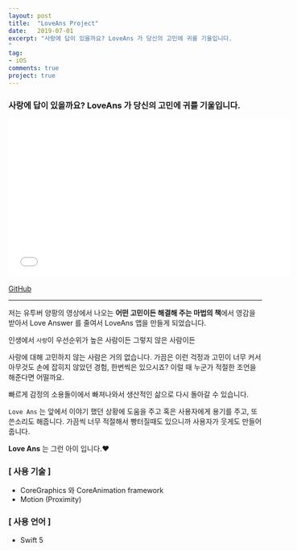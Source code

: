 ```yaml
---
layout: post
title:  "LoveAns Project"
date:   2019-07-01
excerpt: "사랑에 답이 있을까요? LoveAns 가 당신의 고민에 귀를 기울입니다.
"
tag:
- iOS
comments: true
project: true
---
```


### 사랑에 답이 있을까요? LoveAns 가 당신의 고민에 귀를 기울입니다.

<iframe width="560" height="315" src="//www.youtube.com/embed/psAsbYI8l7U" frameborder="0"> </iframe>

[GitHub](https://github.com/changSic/TheAnswerOfLoveApp)

---
저는 유투버 양팡의 영상에서 나오는
**어떤 고민이든 해결해 주는 마법의 책**에서 영감을 받아서
Love Answer 를 줄여서 LoveAns 앱을 만들게 되었습니다.

인생에서 `사랑`이
우선순위가 높은 사람이든
그렇지 않은 사람이든

사랑에 대해 고민하지 않는 사람은 거의 없습니다.
가끔은 이런 걱정과 고민이 너무 커서
아무것도 손에 잡히지 않았던 경험, 한번씩은 있으시죠?
이럴 때 누군가 적절한 조언을 해준다면 어떨까요.

빠르게 감정의 소용돌이에서 빠져나와서
생산적인 삶으로 다시 돌아갈 수 있습니다.

`Love Ans` 는
앞에서 이야기 했던 상황에 도움을 주고
혹은 사용자에게 용기를 주고,
또 쓴소리도 해줍니다.
가끔씩 너무 적절해서 빵터질때도 있으니까
사용자가 웃게도 만들어 줍니다.

**Love Ans** 는 그런 아이 입니다.❤️

### [ 사용 기술 ]
* CoreGraphics 와 CoreAnimation framework
* Motion (Proximity)

### [ 사용 언어 ]
* Swift 5
